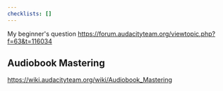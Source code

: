 ```yaml
---
checklists: []
---
```


My beginner's question
https://forum.audacityteam.org/viewtopic.php?f=63&t=116034


## Audiobook Mastering

https://wiki.audacityteam.org/wiki/Audiobook_Mastering